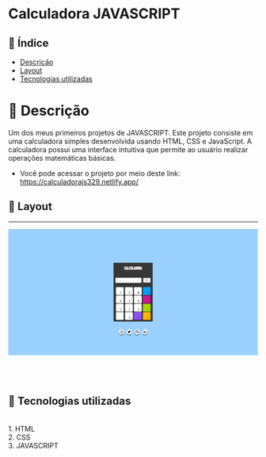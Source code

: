 # Calculadora JAVASCRIPT


## 📜 Índice
- <a href="#-descrição">Descrição</a>
- <a href="#-layout">Layout</a>
- <a href="#-tecnologias-utilizadas">Tecnologias utilizadas</a>



# 💭 Descrição
Um dos meus primeiros projetos de JAVASCRIPT. Este projeto consiste em uma calculadora simples desenvolvida usando HTML, CSS e JavaScript. A calculadora possui uma interface intuitiva que permite ao usuário realizar operações matemáticas básicas.
- Você pode acessar o projeto por meio deste link: <a>https://calculadorajs329.netlify.app/<a>


## 📲 Layout
<hr>

![layout](/layout.png)

<br>
<br>

## 🔧 Tecnologias utilizadas
<br>
1. HTML<BR>
2. CSS<BR>
3. JAVASCRIPT



